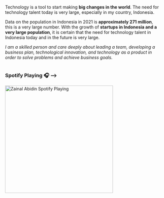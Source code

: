 Technology is a tool to start making <b>big changes in the world</b>. The need for technology talent today is very large, especially in my country, Indonesia.

Data on the population in Indonesia in 2021 is <b>approximately 271 million</b>, this is a very large number. With the growth of <b>startups in Indonesia and a very large population</b>, it is certain that the need for technology talent in Indonesia today and in the future is very large.

<i>I am a skilled person and care deeply about leading a team, developing a business plan, technological innovation, and technology as a product in order to solve problems and achieve business goals.
</i>

<!-- <p align="center">
<img src="gambar1.gif" width="300"/>
</p>
<p align="center">
<a href="https://www.tokopedia.com/"><img src="gambar2.png" width="150"/></a>
</p>

#

<p align="right">
<b>&copy;C o p y r i g h t - 2 0 2 1 .</b> -->

<!-- <h3>Links</h3>
<img src="https://gpvc.arturio.dev/sw-yx" alt="Profile views">•  -->
<!-- <a href="https://zaiinhs.github.io/">Website</a> •  -->
<!-- <a href="https://www.linkedin.com/in/zaiinhs/">Linkedin</a> •  -->
<!-- <a href="https://t.me/zaiinhs">Telegram</a> -->
<!-- [Website](https://zaiinhs.github.io/)  -->
<!-- [Linkedin](https://www.linkedin.com/in/zaiinhs/) -->
<!-- </p> -->

#

### Spotify Playing 🎧 -->

[<img src="https://zainal-spotify.vercel.app/api/spotify-playing" alt="Zainal Abidin Spotify Playing" width="350" />](https://open.spotify.com/user/31swkhhtsmqk36dvl7wvx2svtwqi)
